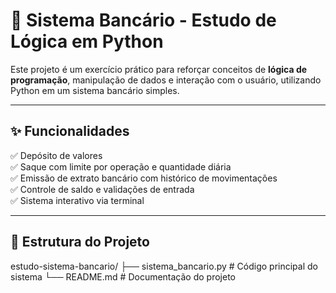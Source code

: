 # 🏦 Sistema Bancário - Estudo de Lógica em Python

Este projeto é um exercício prático para reforçar conceitos de **lógica de programação**, manipulação de dados e interação com o usuário, utilizando Python em um sistema bancário simples.

---

## ✨ Funcionalidades

✅ Depósito de valores  
✅ Saque com limite por operação e quantidade diária  
✅ Emissão de extrato bancário com histórico de movimentações  
✅ Controle de saldo e validações de entrada  
✅ Sistema interativo via terminal  

---

## 📂 Estrutura do Projeto

estudo-sistema-bancario/
├── sistema_bancario.py # Código principal do sistema
└── README.md # Documentação do projeto
